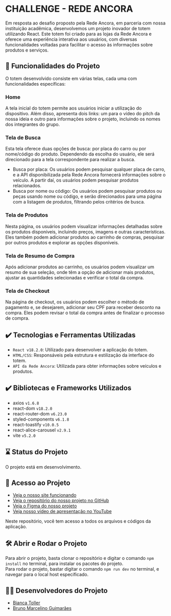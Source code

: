 # CHALLENGE - REDE ANCORA

Em resposta ao desafio proposto pela Rede Ancora, em parceria com nossa instituição acadêmica, desenvolvemos um projeto inovador de totem utilizando React. Este totem foi criado para as lojas da Rede Ancora e oferece uma experiência interativa aos usuários, com diversas funcionalidades voltadas para facilitar o acesso às informações sobre produtos e serviços.

## 🔨 Funcionalidades do Projeto

O totem desenvolvido consiste em várias telas, cada uma com funcionalidades específicas:

### Home

A tela inicial do totem permite aos usuários iniciar a utilização do dispositivo. Além disso, apresenta dois links: um para o vídeo do pitch da nossa ideia e outro para informações sobre o projeto, incluindo os nomes dos integrantes do grupo.

### Tela de Busca

Esta tela oferece duas opções de busca: por placa do carro ou por nome/código do produto. Dependendo da escolha do usuário, ele será direcionado para a tela correspondente para realizar a busca.

- Busca por placa: Os usuários podem pesquisar qualquer placa de carro, e a API disponibilizada pela Rede Ancora fornecerá informações sobre o veículo. A partir daí, os usuários podem pesquisar produtos relacionados.
- Busca por nome ou código: Os usuários podem pesquisar produtos ou peças usando nome ou código, e serão direcionados para uma página com a listagem de produtos, filtrando pelos critérios de busca.

### Tela de Produtos

Nesta página, os usuários podem visualizar informações detalhadas sobre os produtos disponíveis, incluindo preços, imagens e outras características. Eles também podem adicionar produtos ao carrinho de compras, pesquisar por outros produtos e explorar as opções disponíveis.

### Tela de Resumo de Compra

Após adicionar produtos ao carrinho, os usuários podem visualizar um resumo de sua seleção, onde têm a opção de adicionar mais produtos, ajustar as quantidades selecionadas e verificar o total da compra.

### Tela de Checkout

Na página de checkout, os usuários podem escolher o método de pagamento e, se desejarem, adicionar seu CPF para receber desconto na compra. Eles podem revisar o total da compra antes de finalizar o processo de compra.

## ✔️ Tecnologias e Ferramentas Utilizadas

- `React v18.2.0`: Utilizado para desenvolver a aplicação do totem.
- `HTML/CSS`: Responsáveis pela estrutura e estilização da interface do totem.
- `API da Rede Ancora`: Utilizada para obter informações sobre veículos e produtos.

## ✔️ Bibliotecas e Frameworks Utilizados

- axios `v1.6.8`
- react-dom `v18.2.0`
- react-router-dom `v6.23.0`
- styled-components `v6.1.8`
- react-toastify `v10.0.5`
- react-alice-carousel `v2.9.1`
- vite `v5.2.0`

## ⌛ Status do Projeto

O projeto está em desenvolvimento.

## 📁 Acesso ao Projeto

- [Veja o nosso site funcionando](https://challenge-rede-ancora.vercel.app/)
- [Veja o repositório do nosso projeto no GitHub](https://github.com/bitoller/challenge-rede-ancora-react)
- [Veja o Figma do nosso projeto](https://www.figma.com/file/2yI8xaVutkugIciWQLabzG/Untitled?type=design&node-id=0%3A1&mode=design&t=l31HxmxWsfYQZTxn-1)
- [Veja nosso vídeo de apresentação no YouTube](https://youtu.be/L3Ne_vstIF8?si=tIW6EG8xmIJj3OSw)

Neste repositório, você tem acesso a todos os arquivos e códigos da aplicação.<br/>

## 🛠️ Abrir e Rodar o Projeto

Para abrir o projeto, basta clonar o repositório e digitar o comando `npm install` no terminal, para instalar os pacotes do projeto.<br/>
Para rodar o projeto, bastar digitar o comando `npm run dev` no terminal, e navegar para o local host especificado.

## 👩‍💻 Desenvolvedores do Projeto

- <a href="https://www.linkedin.com/in/bianca-toller" target="_blank">Bianca Toller</a>
- <a href="https://www.linkedin.com/in/bruno-marc" target="_blank">Bruno Marcelino Guimarães</a>
